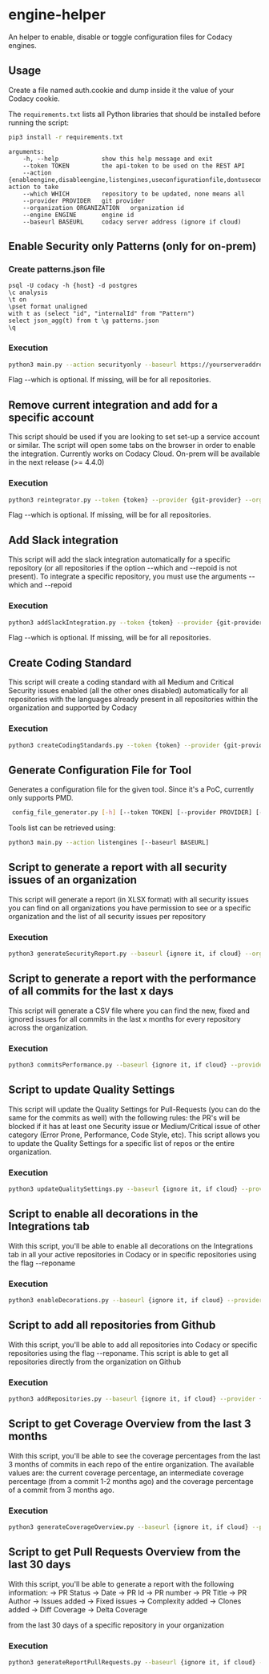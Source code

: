 # engine-helper

An helper to enable, disable or toggle configuration files for Codacy engines.

## Usage

Create a file named auth.cookie and dump inside it the value of your Codacy cookie.

The `requirements.txt` lists all Python libraries that should be installed before running the script:

```bash
pip3 install -r requirements.txt
```

```text
arguments:
    -h, --help            show this help message and exit
    --token TOKEN         the api-token to be used on the REST API
    --action {enableengine,disableengine,listengines,useconfigurationfile,dontuseconfigurationfile} action to take
    --which WHICH         repository to be updated, none means all
    --provider PROVIDER   git provider
    --organization ORGANIZATION   organization id
    --engine ENGINE       engine id
    --baseurl BASEURL     codacy server address (ignore if cloud)
```

## Enable Security only Patterns (only for on-prem)

### Create patterns.json file
```
psql -U codacy -h {host} -d postgres
\c analysis
\t on
\pset format unaligned
with t as (select "id", "internalId" from "Pattern")
select json_agg(t) from t \g patterns.json
\q
```

### Execution

```bash
python3 main.py --action securityonly --baseurl https://yourserveraddress --token {token} --provider {git-provider} --organization {organization} --which {repoId}
```
Flag --which is optional. If missing, will be for all repositories.

## Remove current integration and add for a specific account

This script should be used if you are looking to set set-up a service account or similar.
The script will open some tabs on the browser in order to enable the integration.
Currently works on Codacy Cloud. On-prem will be available in the next release (>= 4.4.0)

### Execution

```bash
python3 reintegrator.py --token {token} --provider {git-provider} --organization {organization} --which {reponame (optional)} --baseurl {baseurl (optional)}
```

Flag --which is optional. If missing, will be for all repositories.

## Add Slack integration 

This script will add the slack integration automatically for a specific repository (or all repositories if the option --which and --repoid is not present). To integrate a specific repository, you must use the arguments --which <reponame> and --repoid <repoid>

### Execution

```bash
python3 addSlackIntegration.py --token {token} --provider {git-provider} --organization {organization} --which {reponame (optional)} --repoid {repoid (optional)} --baseurl {baseurl (optional)} --slackChannel {slack channel} --webhookURL {url of slack app}
```

Flag --which is optional. If missing, will be for all repositories.

## Create Coding Standard

This script will create a coding standard with all Medium and Critical Security issues enabled (all the other ones disabled) automatically for all repositories with the languages already present in all repositories within the organization and supported by Codacy

### Execution

```bash
python3 createCodingStandards.py --token {token} --provider {git-provider} --organization {organization} --baseurl {baseurl (optional)}
```

## Generate Configuration File for Tool

Generates a configuration file for the given tool. Since it's a PoC, currently only supports PMD.

```bash
 config_file_generator.py [-h] [--token TOKEN] [--provider PROVIDER] [--organization ORGANIZATION] [--tooluuid TOOLUUID] [--baseurl BASEURL]
```

Tools list can be retrieved using:
```bash
python3 main.py --action listengines [--baseurl BASEURL]
```

## Script to generate a report with all security issues of an organization

This script will generate a report (in XLSX format) with all security issues you can find on all organizations you have permission to see or a specific organization and the list of all security issues per repository

### Execution

```bash
python3 generateSecurityReport.py --baseurl {ignore it, if cloud} --orgname {organization names separated by comma or ignore it if you want all organizations} --token {API token}
```

## Script to generate a report with the performance of all commits for the last x days

This script will generate a CSV file where you can find the new, fixed and ignored issues for all commits in the last x months for every repository across the organization.

### Execution

```bash
python3 commitsPerformance.py --baseurl {ignore it, if cloud} --provider {git-provider} --organization {organization name} --orgid {organization id} --token {API token} --months {number of months}
```

## Script to update Quality Settings 

This script will update the Quality Settings for Pull-Requests (you can do the same for the commits as well) with the following rules: the PR's will be blocked if it has at least one Security issue or Medium/Critical issue of other category (Error Prone, Performance, Code Style, etc). This script allows you to update the Quality Settings for a specific list of repos or the entire organization.

### Execution

```bash
python3 updateQualitySettings.py --baseurl {ignore it, if cloud} --provider {git-provider} --organization {organization name} --orgid {organization id} --token {API token} --reponame {comma separated list of the repositories to be updated, none means all}
```

## Script to enable all decorations in the Integrations tab

With this script, you'll be able to enable all decorations on the Integrations tab in all your active repositories in Codacy or in specific repositories using the flag --reponame

### Execution

```bash
python3 enableDecorations.py --baseurl {ignore it, if cloud} --provider {git-provider} --organization {organization name} --token {API token} --reponame {comma separated list of the repositories to be updated, none means all}
```

## Script to add all repositories from Github

With this script, you'll be able to add all repositories into Codacy or specific repositories using the flag --reponame. This script is able to get all repositories directly from the organization on Github 

### Execution

```bash
python3 addRepositories.py --baseurl {ignore it, if cloud} --provider {git-provider} --organization {organization name} --token {API token on user account} --githubToken {user token from github account}--reponame {comma separated list of the repositories to be updated, none means all}
```

## Script to get Coverage Overview from the last 3 months

With this script, you'll be able to see the coverage percentages from the last 3 months of commits in each repo of the entire organization. The available values are: the current coverage percentage, an intermediate coverage percentage (from a commit 1-2 months ago) and the coverage percentage of a commit from 3 months ago.

### Execution

```bash
python3 generateCoverageOverview.py --baseurl {ignore it, if cloud} --provider {git-provider} --organization {organization name} --apiToken {API token on user account}
```

## Script to get Pull Requests Overview from the last 30 days

With this script, you'll be able to generate a report with the following information:
-> PR Status
-> Date
-> PR Id
-> PR number
-> PR Title
-> PR Author
-> Issues added
-> Fixed issues
-> Complexity added
-> Clones added
-> Diff Coverage
-> Delta Coverage

from the last 30 days of a specific repository in your organization

### Execution

```bash
python3 generateReportPullRequests.py --baseurl {ignore it, if cloud} --provider {git-provider} --organization {organization name} --apiToken {API token on user account} --repoName {repository name}
```